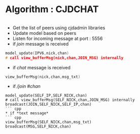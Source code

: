 # Algorithm : CJDCHAT
######

* Get the list of peers using cjdadmin libraries
* Update model based on peers
* Listen for incoming message at port : 5556
* if *join* message is received 
``` cpp
model_update(IPV6,nick,chan)
# call view_bufferMsg(nick,chan,JOIN_MSG) internally
```
* if *chat* message is received
``` cpp
view_bufferMsg(nick,chan,msg_txt)  
```
* if */join #chan* 
```
model_update(SELF_IP,SELF_NICK,chan)
# call view_bufferMsg(SELF_NICK,chan,JOIN_MSG) internally
broadcast(JOIN,SELF_NICK,SELF_IP,chan)
``` cpp
* if *text message*
``` cpp
view_bufferMsg(SELF_NICK,chan,msg_txt)
broadcast(MSG,SELF_NICK,chan)
```

